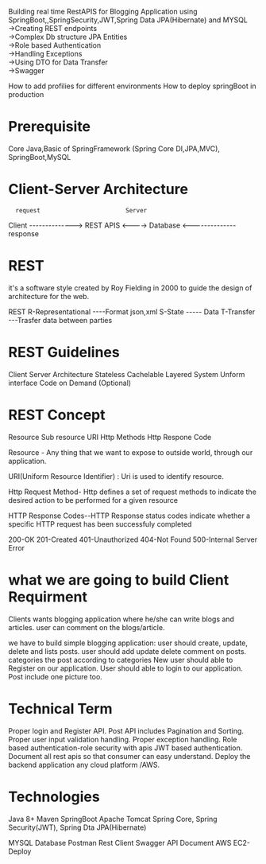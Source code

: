 Building real time RestAPIS for Blogging Application using  SpringBoot,,SpringSecurity,JWT,Spring Data JPA(Hibernate) and MYSQL      
->Creating REST endpoints      
->Complex Db structure JPA Entities      
->Role based Authentication      
->Handling Exceptions            
->Using DTO for Data Transfer      
->Swagger      



How to add profilies for different environments
How to deploy springBoot in production


# Prerequisite
Core Java,Basic of SpringFramework (Spring Core DI,JPA,MVC),
SpringBoot,MySQL



# Client-Server Architecture
      request                        Server
Client -------------->               REST APIS       <---->     Database
      <--------------
         response



# REST
it's a software style created by Roy Fielding in 2000 to guide the design of architecture for the web.

REST
R-Representational ----Format json,xml
S-State          ----- Data
T-Transfer   ---Trasfer data between parties




# REST Guidelines
Client Server Architecture
Stateless
Cachelable
Layered System
Unform interface
Code on Demand (Optional)







# REST Concept
Resource
Sub resource
URI
Http Methods
Http Respone Code


Resource - Any thing that we want to expose to outside world, through our application.

URI(Uniform Resource Identifier) : Uri is used to identify resource.

Http Request Method- Http defines a set of request methods to indicate the desired action to be performed for a given resource

HTTP Response Codes--HTTP Response status codes indicate whether a specific HTTP request has been successfuly completed

200-OK
201-Created
401-Unauthorized
404-Not Found
500-Internal Server Error
















# what we are going to build Client Requirment
Clients wants blogging application where he/she can write blogs and articles.
user can comment on the blogs/article.





 we have to build simple blogging application:
 user should create, update, delete and lists posts.
 user should add update delete comment on posts.
 categories the post according to categories
 New user should able to Register on our application.
 User should able to login to our application.
 Post include one picture too.



 # Technical Term

Proper login and Register API.
Post API includes Pagination and Sorting.
Proper user input validation handling.
Proper exception handling.
Role based authentication-role security with apis
JWT based authentication.
Document all rest apis so that consumer can easy understand.
Deploy the backend application any cloud platform /AWS.



# Technologies
Java 8+
Maven
SpringBoot
Apache Tomcat
Spring Core, Spring Security(JWT), Spring Dta JPA(Hibernate)


MYSQL Database
Postman Rest Client
Swagger API Document
AWS EC2-Deploy


























         
